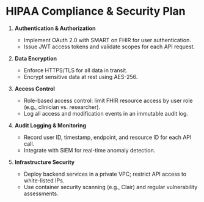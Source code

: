 # HIPAA Compliance & Security Plan

1. **Authentication & Authorization**
   - Implement OAuth 2.0 with SMART on FHIR for user authentication.
   - Issue JWT access tokens and validate scopes for each API request.

2. **Data Encryption**
   - Enforce HTTPS/TLS for all data in transit.
   - Encrypt sensitive data at rest using AES-256.

3. **Access Control**
   - Role-based access control: limit FHIR resource access by user role (e.g., clinician vs. researcher).
   - Log all access and modification events in an immutable audit log.

4. **Audit Logging & Monitoring**
   - Record user ID, timestamp, endpoint, and resource ID for each API call.
   - Integrate with SIEM for real-time anomaly detection.

5. **Infrastructure Security**
   - Deploy backend services in a private VPC; restrict API access to white-listed IPs.
   - Use container security scanning (e.g., Clair) and regular vulnerability assessments.
